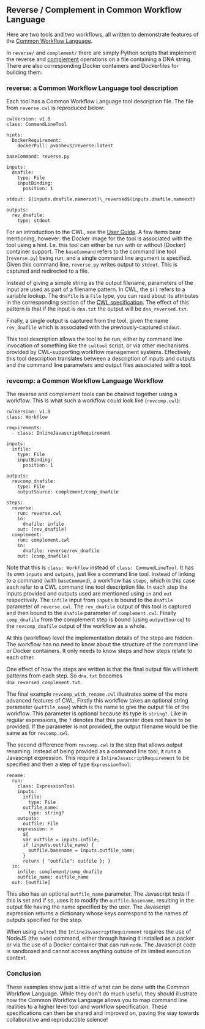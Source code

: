 ## Reverse / Complement in Common Workflow Language

Here are two tools and two workflows, all written to
demonstrate features of the [Common Workflow Language](http://www.commonwl.org/).

In `reverse/` and `complement/` there are simply Python scripts that implement
the reverse and [complement](https://en.wikipedia.org/wiki/Complementary_DNA)
operations on a file containing a DNA string. There are also corresponding
Docker containers and Dockerfiles for building them.

### reverse: a Common Workflow Language tool description

Each tool has a Common Workflow Language tool description file. The
file from `reverse.cwl` is reproduced below:

    cwlVersion: v1.0
    class: CommandLineTool

    hints:
      DockerRequirement:
        dockerPull: pvanheus/reverse:latest

    baseCommand: reverse.py

    inputs:
      dnafile:
        type: File
        inputBinding:
          position: 1

    stdout: $(inputs.dnafile.nameroot)\_reversed$(inputs.dnafile.nameext)

    outputs:
      rev_dnafile:
        type: stdout

For an introduction to the CWL, see the [User Guide](http://www.commonwl.org/v1.0/UserGuide.html).
A few items bear mentioning, however: the Docker image for the tool is associated
with the tool using a hint. I.e. this tool can either be run with or without
(Docker) container support. The `baseCommand` refers to the command line
tool (`reverse.py`) being run, and a single command line argument is specified. Given this command line, `reverse.py` writes output to `stdout`. This is captured and redirected to a file.

Instead of giving a simple string as the output
filename, parameters of the input are used as part of a filename pattern. In
CWL, the `$()` refers to a variable lookup. The `dnafile` is a `File` type,
you can read about its attributes in the corresponding section of the
[CWL specification](http://www.commonwl.org/v1.0/CommandLineTool.html#File).
The effect of this pattern is that if the input is `dna.txt` the output
will be `dna_reversed.txt`.

Finally, a single output is captured from the tool, given the name `rev_dnafile` which is associated with the previously-captured `stdout`.

This tool description allows the tool to be run, either by command line
invocation of something like the `cwltool` script, or via other mechanisms
provided by CWL-supporting workflow management systems. Effectively this
tool description translates between a description of inputs and outputs
and the command line parameters and output files associated with a tool.

### revcomp: a Common Workflow Language Workflow

The reverse and complement tools can be chained together using a workflow. This
is what such a workflow could look like (`revcomp.cwl`):

    cwlVersion: v1.0
    class: Workflow

    requirements:
      - class: InlineJavascriptRequirement

    inputs:
      infile:
        type: File
        inputBinding:
          position: 1

    outputs:
      revcomp_dnafile:
        type: File
        outputSource: complement/comp_dnafile

    steps:
      reverse:
        run: reverse.cwl
        in:
          dnafile: infile
        out: [rev_dnafile]
      complement:
        run: complement.cwl
        in:
          dnafile: reverse/rev_dnafile
        out: [comp_dnafile]

Note that this is `class: Workflow` instead of `class: CommandLineTool`. It has its own `inputs` and `outputs`, just like a command line tool. Instead of linking to a command (with `baseCommand`), a workflow has `steps`, which in this case each refer to a CWL command line tool description file. In each step the inputs provided and outputs used are mentioned using `in` and `out` respectively. The `infile` input from `inputs` is bound to the `dnafile` parameter of `reverse.cwl`. The `rev_dnafile` output of this tool is captured and then bound to the `dnafile` parameter of `complement.cwl`. Finally `comp_dnafile` from the complement step is bound (using `outputSource`) to the `revcomp_dnafile` output of the workflow as a whole.

At this (workflow) level the implementation details of the steps are hidden.
The workflow has no need to know about the structure of the command line or
Docker containers. It only needs to know steps and how steps relate to each other.

One effect of how the steps are written is that the final output file will
inherit patterns from each step. So `dna.txt` becomes `dna_reversed_complement.txt`.

The final example `revcomp_with_rename.cwl` illustrates some of the more
advanced features of CWL. Firstly this workflow takes an optional string
parameter (`outfile_name`) which is the name to give the output file of the workflow.
This parameter is optional because its type is `string?`. Like in
regular expressions, the `?` denotes that this paramter does not have to be
provided. If the parameter is not provided, the output filename would be the same
as for `revcomp.cwl`.

The second difference from `revcomp.cwl` is the step
that allows output renaming. Instead of being provided as a command line tool,
it runs a Javascript expression. This require a `InlineJavascriptRequirement`
to be specified and then a step of type `ExpressionTool`:

    rename:
      run:
        class: ExpressionTool
        inputs:
          infile:
            type: File
          outfile_name:
            type: string?
        outputs:
          outfile: File
        expression: >
          ${
          var outfile = inputs.infile;
          if (inputs.outfile_name) {
            outfile.basename = inputs.outfile_name;
          }
          return { "outfile": outfile }; }
      in:
        infile: complement/comp_dnafile
        outfile_name: outfile_name
      out: [outfile]

This also has an optional `outfile_name` parameter. The Javascript tests if this is
set and if so, uses it to modify the `outfile.basename`, resulting in the
output file having the name specified by the user. The Javascript expression
returns a dictionary whose keys correspond to the names of outputs specified
for the step.

When using `cwltool` the `InlineJavascriptRequirement` requires the use of NodeJS (the `node`) command, either through having it installed as a packer or via the use of a Docker container that can run `node`. The Javascript code is sandboxed and cannot access anything outside of its limited execution context.

### Conclusion

These examples show just a little of what can be done with the Common
Workflow Language. While they don't do much useful, they should illustrate
how the Common Workflow Language allows you to map command line realities to
a higher level tool and workflow specification. These specifications
can then be shared and improved on, paving the way towards collaborative
and reproductible science!
